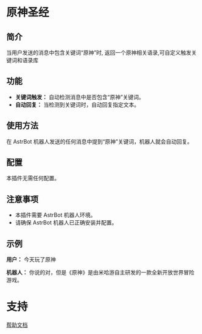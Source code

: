 # 原神圣经

## 简介

当用户发送的消息中包含关键词“原神”时, 返回一个原神相关语录,可自定义触发关键词和语录库

## 功能

*   **关键词触发：** 自动检测消息中是否包含“原神”关键词。
*   **自动回复：** 当检测到关键词时，自动回复指定文本。

## 使用方法

在 AstrBot 机器人发送的任何消息中提到“原神”关键词，机器人就会自动回复。

## 配置

本插件无需任何配置。

## 注意事项

*   本插件需要 AstrBot 机器人环境。
*   请确保 AstrBot 机器人已正确安装并配置。

## 示例

**用户：** 今天玩了原神

**机器人：** 你说的对，但是《原神》是由米哈游自主研发的一款全新开放世界冒险游戏。


# 支持

[帮助文档](https://astrbot.app)
